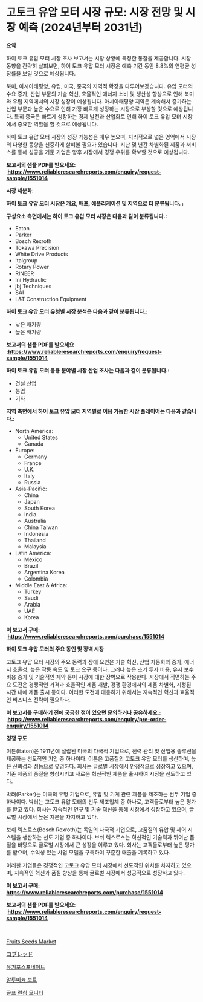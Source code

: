 <p><h1>고토크 유압 모터 시장 규모: 시장 전망 및 시장 예측 (2024년부터 2031년)</h1></p><p><strong>요약</strong></p>
<p><p>하이 토크 유압 모터 시장 조사 보고서는 시장 상황에 특정한 통찰을 제공합니다. 시장 동향을 간략히 살펴보면, 하이 토크 유압 모터 시장은 예측 기간 동안 8.8%의 연평균 성장률을 보일 것으로 예상됩니다.</p><p>북미, 아시아태평양, 유럽, 미국, 중국의 지역적 확장을 다루어보겠습니다. 유압 모터의 수요 증가, 산업 부문의 기술 혁신, 효율적인 에너지 소비 및 생산성 향상으로 인해 북미와 유럽 지역에서의 시장 성장이 예상됩니다. 아시아태평양 지역은 계속해서 증가하는 산업 부문과 높은 수요로 인해 가장 빠르게 성장하는 시장으로 부상할 것으로 예상됩니다. 특히 중국은 빠르게 성장하는 경제 발전과 산업화로 인해 하이 토크 유압 모터 시장에서 중요한 역할을 할 것으로 예상됩니다.</p><p>하이 토크 유압 모터 시장의 성장 가능성은 매우 높으며, 지리적으로 넓은 영역에서 시장의 다양한 동향을 신중하게 살펴볼 필요가 있습니다. 지난 몇 년간 차별화된 제품과 서비스를 통해 성공을 거둔 기업은 향후 시장에서 경쟁 우위를 확보할 것으로 예상됩니다.</p></p>
<p><strong>보고서의 샘플 PDF를 받으세요: &nbsp;<a href="https://www.reliableresearchreports.com/enquiry/request-sample/1551014">https://www.reliableresearchreports.com/enquiry/request-sample/1551014</a></strong></p>
<p><strong>시장 세분화:</strong></p>
<p><strong> 하이 토크 유압 모터 시장은 개요, 배포, 애플리케이션 및 지역으로 더 분류됩니다. :</strong></p>
<p><strong>구성요소 측면에서는 하이 토크 유압 모터 시장은 다음과 같이 분류됩니다.:</strong></p>
<p><ul><li>Eaton</li><li>Parker</li><li>Bosch Rexroth</li><li>Tokawa Precision</li><li>White Drive Products</li><li>Italgroup</li><li>Rotary Power</li><li>RINEER</li><li>Ini Hydraulic</li><li>jbj Techniques</li><li>SAI</li><li>L&T Construction Equipment</li></ul></p>
<p><strong> 하이 토크 유압 모터 유형별 시장 분석은 다음과 같이 분류됩니다.:</strong></p>
<p><ul><li>낮은 배기량</li><li>높은 배기량</li></ul></p>
<p><strong>보고서의 샘플 PDF를 받으세요 :<a href="https://www.reliableresearchreports.com/enquiry/request-sample/1551014">https://www.reliableresearchreports.com/enquiry/request-sample/1551014</a></strong></p>
<p><strong> 하이 토크 유압 모터 응용 분야별 시장 산업 조사는 다음과 같이 분류됩니다.:</strong></p>
<p><ul><li>건설 산업</li><li>농업</li><li>기타</li></ul></p>
<p><strong>지역 측면에서 하이 토크 유압 모터 지역별로 이용 가능한 시장 플레이어는 다음과 같습니다.:</strong></p>
<p><ul>
    <li>
        North America:
        <ul>
            <li>United States</li>
            <li>Canada</li>
        </ul>
    </li>
    <li>
        Europe:
        <ul>
            <li>Germany</li>
            <li>France</li>
            <li>U.K.</li>
            <li>Italy</li>
            <li>Russia</li>
        </ul>
    </li>
    <li>
        Asia-Pacific:
        <ul>
            <li>China</li>
            <li>Japan</li>
            <li>South Korea</li>
            <li>India</li>
            <li>Australia</li>
            <li>China Taiwan</li>
            <li>Indonesia</li>
            <li>Thailand</li>
            <li>Malaysia</li>
        </ul>
    </li>
    <li>
        Latin America:
        <ul>
            <li>Mexico</li>
            <li>Brazil</li>
            <li>Argentina Korea</li>
            <li>Colombia</li>
        </ul>
    </li>
    <li>
        Middle East & Africa:
        <ul>
            <li>Turkey</li>
            <li>Saudi</li>
            <li>Arabia</li>
            <li>UAE</li>
            <li>Korea</li>
        </ul>
    </li>
    </ul></p>
<p><strong>이 보고서 구매: &nbsp;<a href="https://www.reliableresearchreports.com/purchase/1551014">https://www.reliableresearchreports.com/purchase/1551014</a></strong></p>
<p><strong>하이 토크 유압 모터의 주요 동인 및 장벽 시장</strong></p>
<p><p>고토크 유압 모터 시장의 주요 동력과 장애 요인은 기술 혁신, 산업 자동화의 증가, 에너지 효율성, 높은 작동 속도 및 토크 요구 등이다. 그러나 높은 초기 투자 비용, 유지 보수 비용 증가 및 기술적인 제약 등이 시장에 대한 장벽으로 작용한다. 시장에서 직면하는 주요 도전은 경쟁적인 가격과 효율적인 제품 개발, 경쟁 환경에서의 제품 차별화, 지정된 시간 내에 제품 출시 등이다. 이러한 도전에 대응하기 위해서는 지속적인 혁신과 효율적인 비즈니스 전략이 필요하다.</p></p>
<p><strong>이 보고서를 구매하기 전에 궁금한 점이 있으면 문의하거나 공유하세요.: &nbsp;<a href="https://www.reliableresearchreports.com/enquiry/pre-order-enquiry/1551014">https://www.reliableresearchreports.com/enquiry/pre-order-enquiry/1551014</a></strong></p>
<p><strong>경쟁 구도</strong></p>
<p><p>이튼(Eaton)은 1911년에 설립된 미국의 다국적 기업으로, 전력 관리 및 산업용 솔루션을 제공하는 선도적인 기업 중 하나이다. 이튼은 고품질의 고토크 유압 모터를 생산하며, 높은 신뢰성과 성능으로 유명하다. 회사는 글로벌 시장에서 안정적으로 성장하고 있으며, 기존 제품의 품질을 향상시키고 새로운 혁신적인 제품을 출시하여 시장을 선도하고 있다.</p><p>박러(Parker)는 미국의 유명 기업으로, 유압 및 기계 관련 제품을 제조하는 선두 기업 중 하나이다. 박러는 고토크 유압 모터의 선두 제조업체 중 하나로, 고객들로부터 높은 평가를 받고 있다. 회사는 지속적인 연구 및 기술 혁신을 통해 시장에서 성장하고 있으며, 글로벌 시장에서 높은 지분을 차지하고 있다.</p><p>보쉬 렉스로스(Bosch Rexroth)는 독일의 다국적 기업으로, 고품질의 유압 및 제어 시스템을 생산하는 선도 기업 중 하나이다. 보쉬 렉스로스는 혁신적인 기술력과 뛰어난 품질을 바탕으로 글로벌 시장에서 큰 성장을 이루고 있다. 회사는 고객들로부터 높은 평가를 받으며, 수익성 있는 사업 모델을 구축하여 꾸준한 매출을 기록하고 있다.</p><p>이러한 기업들은 경쟁적인 고토크 유압 모터 시장에서 선도적인 위치를 차지하고 있으며, 지속적인 혁신과 품질 향상을 통해 글로벌 시장에서 성공적으로 성장하고 있다.</p></p>
<p><strong>이 보고서 구매: &nbsp; <a href="https://www.reliableresearchreports.com/purchase/1551014">https://www.reliableresearchreports.com/purchase/1551014</a></strong></p>
<p><strong>보고서의 샘플 PDF를 받으세요: &nbsp;<a href="https://www.reliableresearchreports.com/enquiry/request-sample/1551014">https://www.reliableresearchreports.com/enquiry/request-sample/1551014</a></strong><strong></strong></p>
<p>&nbsp;</p>
<p><p><a href="https://issuu.com/reportprime-2/docs/fruits-seeds-market-size-2030.pptx">Fruits Seeds Market</a></p><p><a href="https://medium.com/@mt14785/2024%E5%B9%B4%E3%81%8B%E3%82%892031%E5%B9%B4%E3%81%AE%E6%9C%9F%E9%96%93%E3%81%AB%E4%BA%88%E6%B8%AC%E3%81%95%E3%82%8C%E3%81%9Fcob-led%E5%B8%82%E5%A0%B4%E5%88%86%E6%9E%90%E3%81%A8%E3%82%B5%E3%82%A4%E3%82%BA%E4%BA%88%E6%B8%AC-fef4222f1c38">コブレッド</a></p><p><a href="https://github.com/Skyleitney456456/Market-Research-Report-List-1/blob/main/58828856537.md">유기포스포네이트</a></p><p><a href="https://medium.com/@sheldondtickinson9867/%EC%95%8C%EB%A3%A8%EB%AF%B8%EB%8A%84-%EB%B3%B4%ED%8A%B8-%EC%8B%9C%EC%9E%A5-%EC%A0%90%EC%9C%A0%EC%9C%A8-%EB%B3%80%ED%99%94-%EB%B0%8F-%EC%8B%9C%EC%9E%A5-%EC%84%B1%EC%9E%A5-%EC%B6%94%EC%9D%B4-2024-2031-d71a6c3fe9dd">알루미늄 보트</a></p><p><a href="https://medium.com/@robertojones8678/%EA%B3%A8%ED%94%84-%EB%B0%9C%EC%82%AC-%EB%AA%A8%EB%8B%88%ED%84%B0-%EC%8B%9C%EC%9E%A5-%EC%9C%A0%ED%98%95-%EC%9D%91%EC%9A%A9-%EB%B0%8F-%EC%A7%80%EB%A6%AC%EC%97%90-%EB%8C%80%ED%95%9C-%ED%8F%AC%EA%B4%84%EC%A0%81-%ED%8F%89%EA%B0%80-69f138d90a28">골프 런칭 모니터</a></p></p>